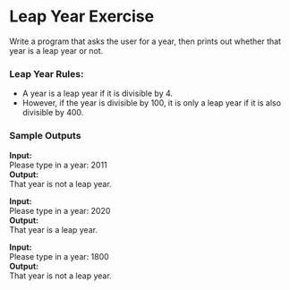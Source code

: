 # Leap Year Exercise

Write a program that asks the user for a year, then prints out whether that year is a leap year or not.

### Leap Year Rules:
- A year is a leap year if it is divisible by 4.
- However, if the year is divisible by 100, it is only a leap year if it is also divisible by 400.

### Sample Outputs

**Input:**  
Please type in a year: 2011  
**Output:**  
That year is not a leap year.

**Input:**  
Please type in a year: 2020  
**Output:**  
That year is a leap year.

**Input:**  
Please type in a year: 1800  
**Output:**  
That year is not a leap year.
